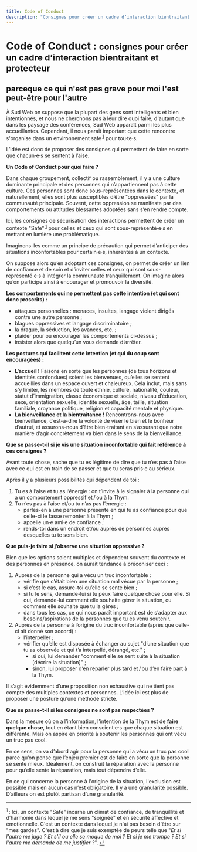 ```yaml
--- 
title: Code of Conduct
description: "Consignes pour créer un cadre d’interaction bientraitant et protecteur"
---
```


<div class="wrapper text-left" markdown="1">

# <span lang="en">Code of Conduct</span> : <small>consignes pour créer un cadre d’interaction bientraitant et protecteur</small>
## parceque ce qui n'est pas grave pour moi l'est peut-être pour l'autre

À Sud Web on suppose que la plupart des gens sont intelligents et bien intentionnés, et nous ne cherchons pas à leur dire quoi faire, d'autant que dans les paysage des conférences, Sud Web apparaît parmi les plus accueillantes. Cependant, il nous  parait important que cette rencontre s'organise dans un environnement safe&#8239;<sup><a href="#note1" id="note1-source">1</a></sup> pour tou·te·s.

L’idée est donc de proposer des consignes qui permettent de faire en sorte que chacun·e·s se sentent à l’aise. 

**Un Code of Conduct pour quoi faire ?**

Dans chaque groupement, collectif ou rassemblement, il y a une culture dominante principale et des personnes qui n’appartiennent pas à cette culture. Ces personnes sont donc sous-représentées dans le contexte, et naturellement, elles sont plus susceptibles d’être "oppressées" par la communauté principale. Souvent, cette oppression se manifeste par des comportements ou attitudes blessantes adoptées sans s’en rendre compte.

Ici, les consignes de sécurisation des interactions permettent de créer un contexte "Safe"&#8239;<sup><a href="#note1" id="note1-source">1</a></sup> pour celles et ceux qui sont sous-représenté·e·s en mettant en lumière une problématique.

Imaginons-les comme un principe de précaution qui permet d’anticiper des situations inconfortables pour certain·e·s, inhérentes à un contexte.

On suppose alors qu’en adoptant ces consignes, on permet de créer un lien de confiance et de soin et d’inviter celles et ceux qui sont sous-représenté·e·s à intégrer la communauté tranquillement. On imagine alors qu’on participe ainsi à encourager et promouvoir la diversité.


**Les comportements qui ne permettent pas cette intention (et qui sont donc proscrits) :**

* attaques personnelles : menaces, insultes, langage violent dirigés contre une autre personne ;
* blagues oppressives et langage discriminatoire ;
* la drague, la séduction, les avances, etc. ;
* plaider pour ou encourager les comportements ci-dessus ;
* insister alors que quelqu’un vous demande d’arrêter.

**Les postures qui facilitent cette intention (et qui du coup sont encouragées) :**

* **L’accueil !** Faisons en sorte que les personnes (de tous horizons et identités confondues) soient les bienvenues, qu’elles se sentent accueillies dans un espace ouvert et chaleureux. Cela inclut, mais sans s’y limiter, les membres de toute ethnie, culture, nationalité, couleur, statut d’immigration, classe économique et sociale, niveau d’éducation, sexe, orientation sexuelle, identité sexuelle, âge, taille, situation familiale, croyance politique, religion et capacité mentale et physique.
* **La bienveillance et la bientraitance !** Rencontrons-nous avec bienveillance, c’est-à-dire la volonté de viser le bien et le bonheur d’autrui, et assurons-nous d’être bien-traitant en s’assurant que notre manière d’agir concrètement va bien dans le sens de la bienveillance.

**Que se passe-t-il si je vis une situation inconfortable qui fait référence à ces consignes ?**

Avant toute chose, sache que tu es légitime de dire que tu n’es pas à l’aise avec ce qui est en train de se passer et que tu seras pris·e au sérieux.

Après il y a plusieurs possibilités qui dépendent de toi : 

1. Tu es à l’aise et tu as l’énergie : on t’invite à le signaler à la personne qui a un comportement oppressif et&#8239;/&#8239;ou à la Thym.
2. Tu n’es pas à l’aise et/ou tu n’as pas l’énergie :
    * parles-en à une personne présente en qui tu as confiance pour que celle-ci le fasse remonter à la Thym ;
    * appelle un·e ami·e de confiance ;
    * rends-toi dans un endroit et/ou auprès de personnes auprès desquelles tu te sens bien.

**Que puis-je faire si j’observe une situation oppressive ?**

Bien que les options soient multiples et dépendent souvent du contexte et des personnes en présence, on aurait tendance à préconiser ceci : 

1. Auprès de la personne qui a vécu un truc inconfortable : 
    * vérifie que c’était bien une situation mal vécue par la personne ;
    * si c’est le cas, assure-toi qu’elle se sente bien ;
    * si tu le sens, demande-lui si tu peux faire quelque chose pour elle. Si oui, demande-lui comment elle souhaite gérer la situation, ou comment elle souhaite que tu la gères ;
    * dans tous les cas, ce qui nous paraît important est de s’adapter aux besoins/aspirations de la personnes que tu es venu soutenir.
2. Auprès de la personne à l’origine du truc inconfortable (après que celle-ci ait donné son accord) : 
    * l’interpeller ;
    * vérifier qu’elle est disposée à échanger au sujet "d’une situation que tu as observée et qui t’a interpellé, dérangé, etc." ;
        * si oui, lui demander "comment elle se sent suite à la situation [décrire la situation]" ;
        * sinon, lui proposer d’en reparler plus tard et&#8239;/&#8239;ou d’en faire part à la Thym.

Il s’agit évidemment d’une proposition non exhaustive qui ne tient pas compte des multiples contextes et personnes. L’idée ici est plus de proposer une posture qu’une méthode stricte.

**Que se passe-t-il si les consignes ne sont pas respectées ?**

Dans la mesure où on a l’information, l’intention de la Thym est de **faire quelque chose**, tout en étant bien conscient·e·s que chaque situation est différente. Mais on aspire en priorité à soutenir les personnes qui ont vécu un truc pas cool.

En ce sens, on va d’abord agir pour la personne qui a vécu un truc pas cool parce qu’on pense que l’enjeu premier est de faire en sorte que la personne se sente mieux. Idéalement, on construit la réparation avec la personne pour qu’elle sente la réparation, mais tout dépendra d’elle.

En ce qui concerne la personne à l'origine de la situation, l'exclusion est possible mais en aucun cas n’est obligatoire. Il y a une granularité possible. D’ailleurs on est plutôt partisan d’une granularité.

***

<sup id="note1">1</sup>&#8239;: Ici, un contexte "Safe" incarne un climat de confiance, de tranquillité et d’harmonie dans lequel je me sens "soignée" et en sécurité affective et émotionnelle. C'est un contexte dans lequel je n'ai pas besoin d'être sur "mes gardes". C'est à dire que je suis exemptée de peurs telle que "*Et si l'autre me juge ? Et s'il ou elle se moque de moi ? Et si je me trompe ? Et si l'autre me demande de me justifier ?*". <a href="#note1-source">↵</a>

</div>
